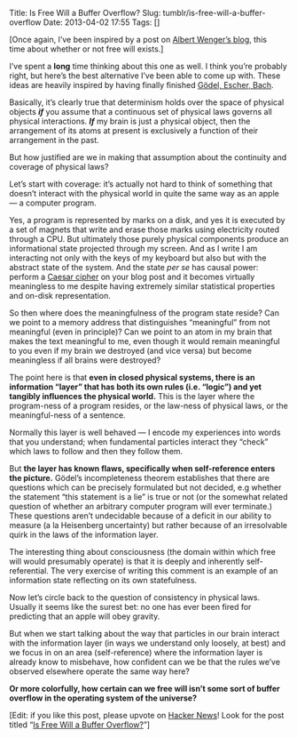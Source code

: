Title: Is Free Will a Buffer Overflow?
Slug: tumblr/is-free-will-a-buffer-overflow
Date: 2013-04-02 17:55
Tags: []

<p><span>[Once again, I&#8217;ve been inspired by a post on <a href="http://continuations.com/post/46249360444/there-is-no-free-will-and-thats-ok" target="_blank">Albert Wenger&#8217;s blog</a>, this time about whether or not free will exists.]</span></p>
<p><span>I&#8217;ve spent a <strong>long</strong> time thinking about this one as well. I think you&#8217;re probably right, but here&#8217;s the best alternative I&#8217;ve been able to come up with. These ideas are heavily inspired by having finally finished <a href="http://www.amazon.com/G%C3%B6del-Escher-Bach-Eternal-Golden/dp/0465026567" target="_blank">Gödel, Escher, Bach</a>.</span></p>
<p>Basically, it&#8217;s clearly true that determinism holds over the space of physical objects <em><strong>if</strong></em> you assume that a continuous set of physical laws governs all physical interactions. <em><strong>If</strong></em> my brain is just a physical object, then the arrangement of its atoms at present is exclusively a function of their arrangement in the past.</p>
<p>But how justified are we in making that assumption about the continuity and coverage of physical laws?</p>
<p>Let&#8217;s start with coverage: it&#8217;s actually not hard to think of something that doesn&#8217;t interact with the physical world in quite the same way as an apple &#8212; a computer program.</p>
<p>Yes, a program is represented by marks on a disk, and yes it is executed by a set of magnets that write and erase those marks using electricity routed through a CPU. But ultimately those purely physical components produce an informational state projected through my screen. And as I write I am interacting not only with the keys of my keyboard but also but with the abstract state of the system. And the state <em>per se</em> has causal power: perform a <a href="http://en.wikipedia.org/wiki/Caesar_cipher" target="_blank">Caesar cipher</a> on your blog post and it becomes virtually meaningless to me despite having extremely similar statistical properties and on-disk representation.</p>
<p>So then where does the meaningfulness of the program state reside? Can we point to a memory address that distinguishes &#8220;meaningful&#8221; from not meaningful (even in principle)? Can we point to an atom in my brain that makes the text meaningful to me, even though it would remain meaningful to you even if my brain we destroyed (and vice versa) but become meaningless if all brains were destroyed?</p>
<p>The point here is that <strong>even in closed physical systems, there is an information &#8220;layer&#8221; that has both its own rules (i.e. &#8220;logic&#8221;) and yet tangibly influences the physical world.</strong> This is the layer where the program-ness of a program resides, or the law-ness of physical laws, or the meaningful-ness of a sentence.</p>
<p>Normally this layer is well behaved &#8212; I encode my experiences into words that you understand; when fundamental particles interact they &#8220;check&#8221; which laws to follow and then they follow them.</p>
<p>But <strong>the layer has known flaws, specifically when self-reference enters the picture.</strong> Gödel&#8217;s incompleteness theorem establishes that there are questions which can be precisely formulated but not decided, e.g whether the statement &#8220;this statement is a lie&#8221; is true or not (or the somewhat related question of whether an arbitrary computer program will ever terminate.) These questions aren&#8217;t undecidable because of a deficit in our ability to measure (a la Heisenberg uncertainty) but rather because of an irresolvable quirk in the laws of the information layer.</p>
<p>The interesting thing about consciousness (the domain within which free will would presumably operate) is that it is deeply and inherently self-referential. The very exercise of writing this comment is an example of an information state reflecting on its own statefulness.</p>
<p>Now let&#8217;s circle back to the question of consistency in physical laws. Usually it seems like the surest bet: no one has ever been fired for predicting that an apple will obey gravity.</p>
<p>But when we start talking about the way that particles in our brain interact with the information layer (in ways we understand only loosely, at best) and we focus in on an area (self-reference) where the information layer is already know to misbehave, how confident can we be that the rules we&#8217;ve observed elsewhere operate the same way here?</p>
<p><strong>Or more colorfully, how certain can we free will isn&#8217;t some sort of buffer overflow in the operating system of the universe?</strong></p>
<p>[Edit: if you like this post, please upvote on <a href="https://news.ycombinator.com/newest" target="_blank">Hacker News</a>! Look for the post titled &#8220;<a href="http://rogueleaderr.com/post/46948814545/is-free-will-a-buffer-overflow" rel="nofollow" target="_blank">Is Free Will a Buffer Overflow?</a>&#8221;]</p>
